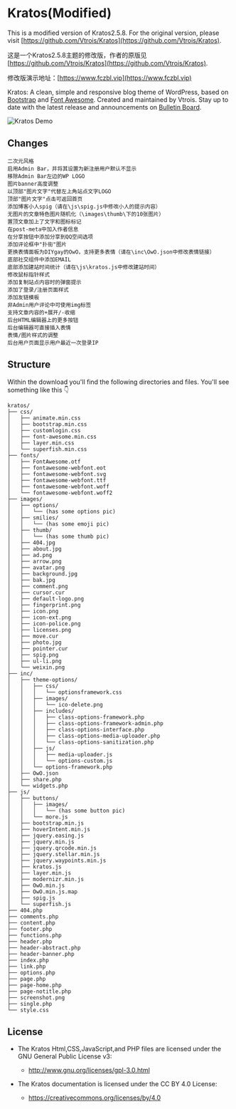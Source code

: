 # Kratos(Modified)

This is a modified version of Kratos2.5.8. For the original version, please visit [https://github.com/Vtrois/Kratos](https://github.com/Vtrois/Kratos).

这是一个Kratos2.5.8主题的修改版，作者的原版见[https://github.com/Vtrois/Kratos](https://github.com/Vtrois/Kratos).

修改版演示地址：[https://www.fczbl.vip](https://www.fczbl.vip)

Kratos: A clean, simple and responsive blog theme of WordPress, based on [Bootstrap](https://github.com/twbs/bootstrap) and [Font Awesome](https://github.com/FortAwesome/Font-Awesome). Created and maintained by Vtrois. Stay up to date with the latest release and announcements on [Bulletin Board](https://github.com/Vtrois/Kratos/issues). 

![Kratos Demo](https://www.fczbl.vip/wp-content/uploads/kratos.png) 

## Changes
```
二次元风格
启用Admin Bar，并将其设置为新注册用户默认不显示
移除Admin Bar左边的WP LOGO
图片banner高度调整
以顶部"图片文字"代替左上角站点文字LOGO
顶部"图片文字"点击可返回首页
添加博客小人spig（请在\js\spig.js中修改小人的提示内容）
无图片的文章特色图片随机化（\images\thumb\下的10张图片）
置顶文章加上了文字和图标标记
在post-meta中加入作者信息
在分享按钮中添加分享到QQ空间选项
添加评论框中"扑街"图片
更换表情面板为DIYgay的OwO，支持更多表情（请在\inc\OwO.json中修改表情链接）
底部社交组件中添加EMAIL
底部添加建站时间统计（请在\js\kratos.js中修改建站时间）
修改鼠标指针样式
添加复制站点内容时的弹窗提示
添加了登录/注册页面样式
添加友链模板
非Admin用户评论中可使用img标签
支持文章内容的+展开/-收缩
后台HTML编辑器上的更多按钮
后台编辑器可直接插入表情
表情/图片样式的调整
后台用户页面显示用户最近一次登录IP
```

## Structure
Within the download you'll find the following directories and files. You'll see something like this :point_down:

```
kratos/
├── css/
│   ├── animate.min.css
│   ├── bootstrap.min.css
│   ├── customlogin.css
│   ├── font-awesome.min.css
│   ├── layer.min.css
│   └── superfish.min.css
├── fonts/
│   ├── FontAwesome.otf
│   ├── fontawesome-webfont.eot
│   ├── fontawesome-webfont.svg
│   ├── fontawesome-webfont.ttf
│   ├── fontawesome-webfont.woff
│   └── fontawesome-webfont.woff2
├── images/
│   ├── options/
│   │   └── (has some options pic)
│   ├── smilies/
│   │   └── (has some emoji pic)
│   ├── thumb/
│   │   └── (has some thumb pic)
│   ├── 404.jpg
│   ├── about.jpg
│   ├── ad.png
│   ├── arrow.png
│   ├── avatar.png
│   ├── background.jpg
│   ├── bak.jpg
│   ├── comment.png
│   ├── cursor.cur
│   ├── default-logo.png
│   ├── fingerprint.png
│   ├── icon.png
│   ├── icon-ext.png
│   ├── icon-police.png
│   ├── licenses.png
│   ├── move.cur
│   ├── photo.jpg
│   ├── pointer.cur
│   ├── spig.png
│   ├── ul-li.png
│   └── weixin.png
├── inc/
│   ├── theme-options/
│   │   ├── css/
│   │   │   └── optionsframework.css
│   │   ├── images/
│   │   │   └── ico-delete.png
│   │   ├── includes/
│   │   │   ├── class-options-framework.php
│   │   │   ├── class-options-framework-admin.php
│   │   │   ├── class-options-interface.php
│   │   │   ├── class-options-media-uploader.php
│   │   │   └── class-options-sanitization.php
│   │   ├── js/
│   │   │   ├── media-uploader.js
│   │   │   └── options-custom.js
│   │   └── options-framework.php
│   ├── OwO.json
│   ├── share.php
│   └── widgets.php
├── js/
│   ├── buttons/
│   │   ├── images/
│   │   │   └── (has some button pic)
│   │   └── more.js
│   ├── bootstrap.min.js
│   ├── hoverIntent.min.js
│   ├── jquery.easing.js
│   ├── jquery.min.js
│   ├── jquery.qrcode.min.js
│   ├── jquery.stellar.min.js
│   ├── jquery.waypoints.min.js
│   ├── kratos.js
│   ├── layer.min.js
│   ├── modernizr.min.js
│   ├── OwO.min.js
│   ├── OwO.min.js.map
│   ├── spig.js
│   └── superfish.js
├── 404.php
├── comments.php
├── content.php
├── footer.php
├── functions.php
├── header.php
├── header-abstract.php
├── header-banner.php
├── index.php
├── link.php
├── options.php
├── page.php
├── page-home.php
├── page-notitle.php
├── screenshot.png
├── single.php
└── style.css

```
  
## License

- The Kratos Html,CSS,JavaScript,and PHP files are licensed under the GNU General Public License v3:
  - http://www.gnu.org/licenses/gpl-3.0.html

- The Kratos documentation is licensed under the CC BY 4.0 License:
  - https://creativecommons.org/licenses/by/4.0
